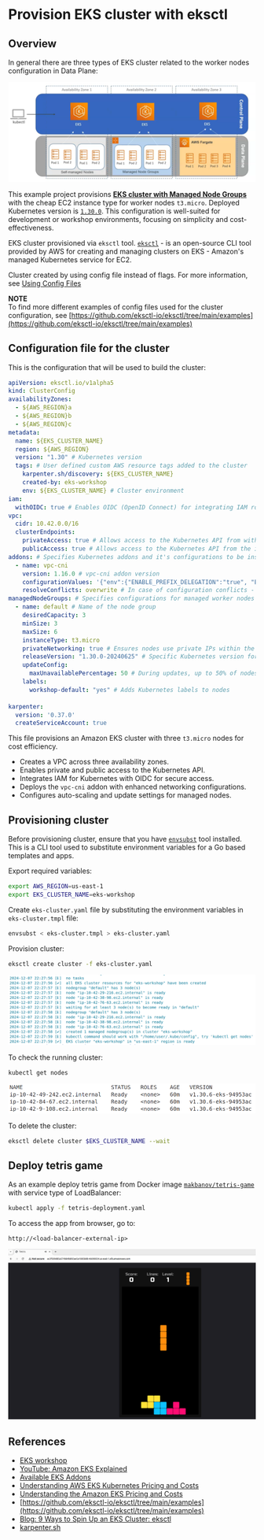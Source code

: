 # Provision EKS cluster with eksctl

## Overview

In general there are three types of EKS cluster related to the worker nodes configuration in Data Plane:

![](../img/eks_types.png)

This example project provisions [**EKS cluster with Managed Node Groups**](https://docs.aws.amazon.com/eks/latest/userguide/managed-node-groups.html) with the cheap EC2 instance type for worker nodes `t3.micro`. Deployed Kubernetes version is [`1.30.0`](https://kubernetes.io/blog/2024/04/17/kubernetes-v1-30-release/). This configuration is well-suited for development or workshop environments, focusing on simplicity and cost-effectiveness.

EKS cluster provisioned via `eksctl` tool. [`eksctl`](https://eksctl.io/) - is an open-source CLI tool provided by AWS for creating and managing clusters on EKS - Amazon's managed Kubernetes service for EC2.

Cluster created by using config file instead of flags. For more information, see [Using Config Files](https://eksctl.io/usage/creating-and-managing-clusters/#using-config-files)

**NOTE**  
To find more different examples of config files used for the cluster configuration, see [https://github.com/eksctl-io/eksctl/tree/main/examples](https://github.com/eksctl-io/eksctl/tree/main/examples)

## Configuration file for the cluster

This is the configuration that will be used to build the cluster:
```yaml
apiVersion: eksctl.io/v1alpha5
kind: ClusterConfig
availabilityZones:
  - ${AWS_REGION}a
  - ${AWS_REGION}b
  - ${AWS_REGION}c
metadata:
  name: ${EKS_CLUSTER_NAME}
  region: ${AWS_REGION}
  version: "1.30" # Kubernetes version
  tags: # User defined custom AWS resource tags added to the cluster
    karpenter.sh/discovery: ${EKS_CLUSTER_NAME}
    created-by: eks-workshop
    env: ${EKS_CLUSTER_NAME} # Cluster environment
iam:
  withOIDC: true # Enables OIDC (OpenID Connect) for integrating IAM roles with Kubernetes Service Accounts
vpc:
  cidr: 10.42.0.0/16
  clusterEndpoints:
    privateAccess: true # Allows access to the Kubernetes API from within the VPC.
    publicAccess: true # Allows access to the Kubernetes API from the internet.
addons: # Specifies Kubernetes addons and it's configurations to be installed on the cluster.
  - name: vpc-cni
    version: 1.16.0 # vpc-cni addon version
    configurationValues: '{"env":{"ENABLE_PREFIX_DELEGATION":"true", "ENABLE_POD_ENI":"true", "POD_SECURITY_GROUP_ENFORCING_MODE":"standard"},"enableNetworkPolicy": "true", "nodeAgent": {"enablePolicyEventLogs": "true"}}'
    resolveConflicts: overwrite # In case of configuration conflicts - overwrite
managedNodeGroups: # Specifies configurations for managed worker nodes in the cluster.
  - name: default # Name of the node group
    desiredCapacity: 3
    minSize: 3
    maxSize: 6
    instanceType: t3.micro
    privateNetworking: true # Ensures nodes use private IPs within the VPC.
    releaseVersion: "1.30.0-20240625" # Specific Kubernetes version for the nodes.
    updateConfig:
      maxUnavailablePercentage: 50 # During updates, up to 50% of nodes can be unavailable simultaneously.
    labels: 
      workshop-default: "yes" # Adds Kubernetes labels to nodes

karpenter:
  version: '0.37.0'
  createServiceAccount: true
```

This file provisions an Amazon EKS cluster with three `t3.micro` nodes for cost efficiency.

- Creates a VPC across three availability zones.
- Enables private and public access to the Kubernetes API.
- Integrates IAM for Kubernetes with OIDC for secure access.
- Deploys the `vpc-cni` addon with enhanced networking configurations.
- Configures auto-scaling and update settings for managed nodes.

## Provisioning cluster

Before provisioning cluster, ensure that you have [`envsubst`](https://github.com/a8m/envsubst) tool installed. This is a CLI tool used to substitute environment variables for a Go based templates and apps. 

Export required variables:
```bash
export AWS_REGION=us-east-1
export EKS_CLUSTER_NAME=eks-workshop
```

Create `eks-cluster.yaml` file by substituting the environment variables in `eks-cluster.tmpl` file:
```bash
envsubst < eks-cluster.tmpl > eks-cluster.yaml
```

Provision cluster:
```bash
eksctl create cluster -f eks-cluster.yaml
```

![](../img/eks.png)

To check the running cluster:
```bash
kubectl get nodes
```

![](../img/nodes.png)

To delete the cluster:
```bash
eksctl delete cluster $EKS_CLUSTER_NAME --wait
```

## Deploy tetris game

As an example deploy tetris game from Docker image [`makbanov/tetris-game`](https://hub.docker.com/r/makbanov/tetris-game) with service type of LoadBalancer:
```bash
kubectl apply -f tetris-deployment.yaml
```

To access the app from browser, go to:
```
http://<load-balancer-external-ip>
```

![](../img/tetris.png)

## References
- [EKS workshop](https://www.eksworkshop.com/docs/introduction/setup/your-account/using-eksctl)
- [YouTube: Amazon EKS Explained](https://www.youtube.com/watch?v=E956xeOt050)
- [Available EKS Addons](https://docs.aws.amazon.com/eks/latest/userguide/workloads-add-ons-available-eks.html)
- [Understanding AWS EKS Kubernetes Pricing and Costs](https://www.sedai.io/blog/understanding-aws-eks-kubernetes-pricing-and-costs)
- [Understanding the Amazon EKS Pricing and Costs](https://pump.co/blog/amazon-eks-pricing)
- [https://github.com/eksctl-io/eksctl/tree/main/examples](https://github.com/eksctl-io/eksctl/tree/main/examples)
- [Blog: 9 Ways to Spin Up an EKS Cluster: eksctl](https://www.perfectscale.io/blog/9-ways-to-spin-up-an-eks-cluster-part-3)
- [karpenter.sh](https://karpenter.sh/)